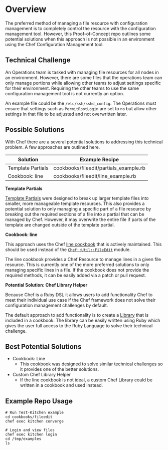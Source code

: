 # Overview

The preferred method of managing a file resource with configuration management is to completely control the resource with the configuration management tool. However, this Proof-of-Concept repo outlines some potential solutions when this approach is not possible in an environment using the Chef Configuration Management tool.

## Technical Challenge

An Operations team is tasked with managing file resources for all nodes in an environment. However, there are some files that the operations team can only manage portions while allowing other teams to adjust settings specific for their environment. Requiring the other teams to use the same configuration management tool is not currently an option.

An example file could be the `/etc/ssh/sshd_config`. The Operations must ensure that settings such as `PermitRootLogin` are set to `no` but allow other settings in that file to be adjusted and not overwritten later.

## Possible Solutions

With Chef there are a several potential solutions to addressing this technical problem. A few approaches are outlined here.

| Solution          | Example Recipe                         |
|-------------------|----------------------------------------|
| Template Partials | cookbooks/fileedit/partials_example.rb |
| Cookbook: line    | cookbooks/fileedit/line_example.rb     |

**Template Partials**

[Template Partials](https://docs.chef.io/resource_template.html#partial-templates) were designed to break up larger template files into smaller, more manageable template resources. This also provides a potential solution to only managing a specific part of a file resource by breaking out the required sections of a file into a partial that can be managed by Chef. However, it may overwrite the entire file if parts of the template are changed outside of the template partial.

**Cookbook: line**

This approach uses the Chef [line cookbook](https://supermarket.chef.io/cookbooks/line/versions/2.0.0) that is actively maintained. This should be used instead of the [`Chef::Util::FileEdit`](https://www.rubydoc.info/gems/chef/Chef/Util/FileEdit) module.

The line cookbook provides a Chef Resource to manage lines in a given file resource. This is currently one of the more preferred solutions to only managing specific lines in a file. If the cookbook does not provide the required methods, it can be easily added via a patch or pull request.

**Potential Solution: Chef Library Helper**

Because Chef is a Ruby DSL it allows users to add functionality Chef to meet their individual use case if the Chef framework does not solve their configuration management challenges by default.

The default approach to add functionality is to create a [Library](https://docs.chef.io/libraries.html) that is included in a cookbook. The library can be easily written using Ruby which gives the user full access to the Ruby Language to solve their technical challenge.

## Best Potential Solutions

* Cookbook: Line
  - This cookbook was designed to solve similar technical challenges so it provides one of the better solutions.
* Custom Chef Library Helper
  - If the line cookbook is not ideal, a custom Chef Library could be written in a cookbook and used instead.

## Example Repo Usage
```
# Run Test-Kitchen example
cd cookbooks/fileedit
chef exec kitchen converge

# Login and view files
chef exec kitchen login
cd /tmp/examples
ls
```
